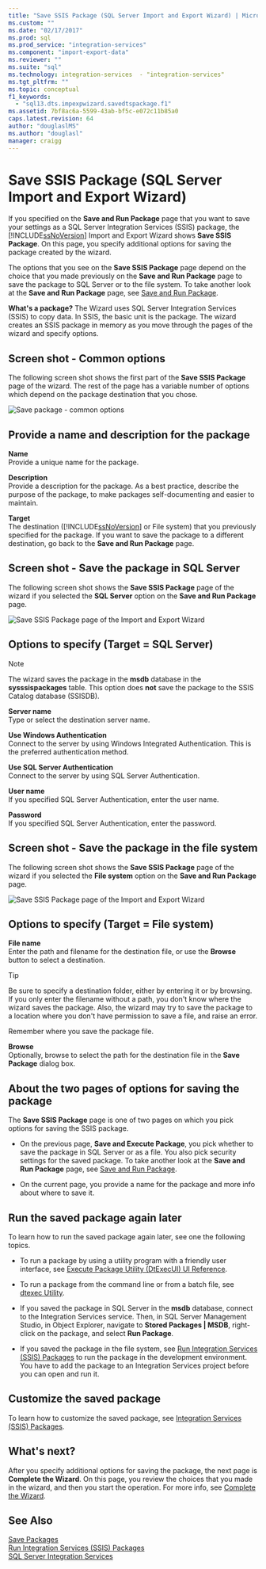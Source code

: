```yaml
---
title: "Save SSIS Package (SQL Server Import and Export Wizard) | Microsoft Docs"
ms.custom: ""
ms.date: "02/17/2017"
ms.prod: sql
ms.prod_service: "integration-services"
ms.component: "import-export-data"
ms.reviewer: ""
ms.suite: "sql"
ms.technology: integration-services  - "integration-services"
ms.tgt_pltfrm: ""
ms.topic: conceptual
f1_keywords: 
  - "sql13.dts.impexpwizard.savedtspackage.f1"
ms.assetid: 7bf8ac6a-5599-43ab-bf5c-e072c11b85a0
caps.latest.revision: 64
author: "douglaslMS"
ms.author: "douglasl"
manager: craigg
---
```

# Save SSIS Package (SQL Server Import and Export Wizard)
  If you specified on the **Save and Run Package** page that you want to save your settings as a SQL Server Integration Services (SSIS) package, the [!INCLUDE[ssNoVersion](../../includes/ssnoversion-md.md)] Import and Export Wizard shows **Save SSIS Package**. On this page, you specify additional options for saving the package created by the wizard.  

The options that you see on the **Save SSIS Package** page depend on the choice that you made previously on the **Save and Run Package** page to save the package to SQL Server or to the file system. To take another look at the **Save and Run Package** page, see [Save and Run Package](../../integration-services/import-export-data/save-and-run-package-sql-server-import-and-export-wizard.md).
 
**What's a package?** The Wizard uses SQL Server Integration Services (SSIS) to copy data. In SSIS, the basic unit is the package. The wizard creates an SSIS package in memory as you move through the pages of the wizard and specify options.

## Screen shot - Common options
The following screen shot shows the first part of the **Save SSIS Package** page of the wizard. The rest of the  page has a variable number of options which depend on the package destination that you chose.

![Save package - common options](../../integration-services/import-export-data/media/save-package-common-options.png)

## Provide a name and description for the package  
 **Name**  
 Provide a unique name for the package.  
  
 **Description**  
 Provide a description for the package. As a best practice, describe the purpose of the package, to make packages self-documenting and easier to maintain.  
  
 **Target**  
 The destination ([!INCLUDE[ssNoVersion](../../includes/ssnoversion-md.md)] or File system) that you previously specified for the package. If you want to save the package to a different destination, go back to the **Save and Run Package** page.

## Screen shot - Save the package in SQL Server

 The following screen shot shows the **Save SSIS Package** page of the wizard if you selected the **SQL Server** option on the **Save and Run Package** page. 
  
![Save SSIS Package page of the Import and Export Wizard](../../integration-services/import-export-data/media/save-package2.png "Save SSIS Package page of the Import and Export Wizard")  

## Options to specify (Target = SQL Server) 

 > [!NOTE]
 > The wizard saves the package in the **msdb** database in the **sysssispackages** table. This option does **not** save the package to the SSIS Catalog database (SSISDB).  
 
 **Server name**  
 Type or select the destination server name.  
   
 **Use Windows Authentication**  
Connect to the server by using Windows Integrated Authentication. This is the preferred authentication method.  
  
 **Use SQL Server Authentication**  
Connect to the server by using SQL Server Authentication.  
  
 **User name**  
If you specified SQL Server Authentication, enter the user name.  
  
 **Password**  
If you specified SQL Server Authentication, enter the password.  
    
## Screen shot - Save the package in the file system
 
The following screen shot shows the **Save SSIS Package** page of the wizard if you selected the **File system** option on the **Save and Run Package** page. 
  
![Save SSIS Package page of the Import and Export Wizard](../../integration-services/import-export-data/media/save-package1.png "Save SSIS Package page of the Import and Export Wizard")  

## Options to specify (Target = File system)

 **File name**  
 Enter the path and filename for the destination file, or use the **Browse** button to select a destination.  
  
> [!TIP]
> Be sure to specify a destination folder, either by entering it or by browsing. If you only enter the filename without a path, you don't know where the wizard saves the package. Also, the wizard may try to save the package to a location where you don't have permission to save a file, and raise an error.  
>   
>  Remember where you save the package file.  
  
 **Browse**  
 Optionally, browse to select the path for the destination file in the **Save Package** dialog box.  

## About the two pages of options for saving the package  
 The **Save SSIS Package** page is one of two pages on which you pick options for saving the SSIS package.  
  
-   On the previous page, **Save and Execute Package**, you pick whether to save the package in SQL Server or as a file. You also pick security settings for the saved package. To take another look at the **Save and Run Package** page, see [Save and Run Package](../../integration-services/import-export-data/save-and-run-package-sql-server-import-and-export-wizard.md).  
  
-   On the current page, you provide a name for the package and more info about where to save it.  
 
## Run the saved package again later  
 To learn how to run the saved package again later, see one the following topics.  
  
-   To run a package by using a utility program with a friendly user interface, see [Execute Package Utility &#40;DtExecUI&#41; UI Reference](../../integration-services/packages/execute-package-utility-dtexecui-ui-reference.md).  
  
-   To run a package from the command line or from a batch file, see [dtexec Utility](../../integration-services/packages/dtexec-utility.md).  
  
-   If you saved the package in SQL Server in the **msdb** database, connect to the Integration Services service. Then, in SQL Server Management Studio, in Object Explorer, navigate to **Stored Packages | MSDB**, right-click on the package, and select **Run Package**.

-   If you saved the package in the file system, see [Run Integration Services (SSIS) Packages](../../integration-services/packages/run-integration-services-ssis-packages.md) to run the package in the development environment. You have to add the package to an Integration Services project before you can open and run it.  

## Customize the saved package  
 To learn how to customize the saved package, see [Integration Services &#40;SSIS&#41; Packages](../../integration-services/integration-services-ssis-packages.md).  
  
## What's next?  
 After you specify additional options for saving the package, the next page is **Complete the Wizard**. On this page, you review the choices that you made in the wizard, and then you start the operation. For more info, see [Complete the Wizard](../../integration-services/import-export-data/complete-the-wizard-sql-server-import-and-export-wizard.md).  
 
## See Also  
[Save Packages](../../integration-services/save-packages.md)  
[Run Integration Services (SSIS) Packages](../../integration-services/packages/run-integration-services-ssis-packages.md)  
[SQL Server Integration Services](../../integration-services/sql-server-integration-services.md)
 
 
